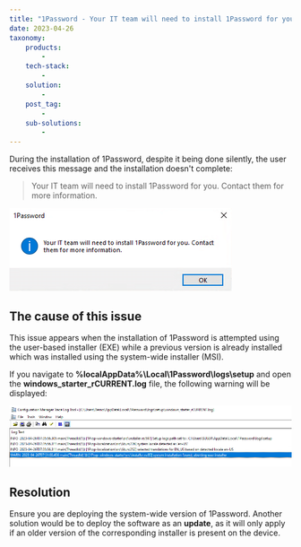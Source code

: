 ```yaml
---
title: "1Password - Your IT team will need to install 1Password for you."
date: 2023-04-26
taxonomy:
    products:
        - 
    tech-stack:
        - 
    solution:
        - 
    post_tag:
        - 
    sub-solutions:
        - 
---
```


During the installation of 1Password, despite it being done silently, the user receives this message and the installation doesn't complete:

> Your IT team will need to install 1Password for you. Contact them for more information.

![](/_images/1password_YourITTeam2.png)

## The cause of this issue

This issue appears when the installation of 1Password is attempted using the user-based installer (EXE) while a previous version is already installed which was installed using the system-wide installer (MSI).

If you navigate to **%localAppData%\\Local\\1Password\\logs\\setup** and open the **windows\_starter\_rCURRENT.log** file, the following warning will be displayed:

![](/_images/1password_yourITteamLog.png)

## Resolution

Ensure you are deploying the system-wide version of 1Password. Another solution would be to deploy the software as an **update**, as it will only apply if an older version of the corresponding installer is present on the device.